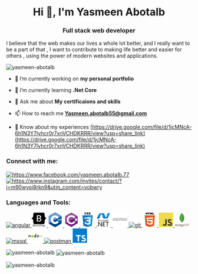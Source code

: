 <h1 align="center">Hi 👋, I'm Yasmeen Abotalb</h1>
<h3 align="center">Full stack web developer</h3>

<p align="left">I believe that the web makes our lives a whole lot better, and I really want to be a part of that , I want to contribute to making life better and easier for others , using the power of modern websites and applications.</p>

<p align="left"> <img src="https://komarev.com/ghpvc/?username=yasmeen-abotalb&label=Profile%20views&color=0e75b6&style=flat" alt="yasmeen-abotalb" /> </p>

- 🔭 I’m currently working on **my personal portfolio**

- 🌱 I’m currently learning **.Net Core**

- 💬 Ask me about **My certificaions and skills**

- 📫 How to reach me **Yasmeen.abotalb55@gmail.com**

- 📄 Know about my experiences [https://drive.google.com/file/d/1jcMNcA-6h1N3Y7lyhcr0r7xnVCHDKRRR/view?usp=share_link](https://drive.google.com/file/d/1jcMNcA-6h1N3Y7lyhcr0r7xnVCHDKRRR/view?usp=share_link)

<h3 align="left">Connect with me:</h3>
<p align="left">

<a href="https://fb.com/https://www.facebook.com/yasmeen.abotalb.77" target="blank"><img align="center" src="https://raw.githubusercontent.com/rahuldkjain/github-profile-readme-generator/master/src/images/icons/Social/facebook.svg" alt="https://www.facebook.com/yasmeen.abotalb.77" height="30" width="40" /></a>
<a href="https://instagram.com/https://www.instagram.com/invites/contact/?i=m90wyoi8rkn9&utm_content=vobwry" target="blank"><img align="center" src="https://raw.githubusercontent.com/rahuldkjain/github-profile-readme-generator/master/src/images/icons/Social/instagram.svg" alt="https://www.instagram.com/invites/contact/?i=m90wyoi8rkn9&utm_content=vobwry" height="30" width="40" /></a>
</p>

<h3 align="left">Languages and Tools:</h3>
<p align="left"> <a href="https://angular.io" target="_blank" rel="noreferrer"> <img src="https://angular.io/assets/images/logos/angular/angular.svg" alt="angular" width="40" height="40"/> </a> <a href="https://getbootstrap.com" target="_blank" rel="noreferrer"> <img src="https://raw.githubusercontent.com/devicons/devicon/master/icons/bootstrap/bootstrap-plain-wordmark.svg" alt="bootstrap" width="40" height="40"/> </a> <a href="https://www.w3schools.com/cpp/" target="_blank" rel="noreferrer"> <img src="https://raw.githubusercontent.com/devicons/devicon/master/icons/cplusplus/cplusplus-original.svg" alt="cplusplus" width="40" height="40"/> </a> <a href="https://www.w3schools.com/cs/" target="_blank" rel="noreferrer"> <img src="https://raw.githubusercontent.com/devicons/devicon/master/icons/csharp/csharp-original.svg" alt="csharp" width="40" height="40"/> </a> <a href="https://www.w3schools.com/css/" target="_blank" rel="noreferrer"> <img src="https://raw.githubusercontent.com/devicons/devicon/master/icons/css3/css3-original-wordmark.svg" alt="css3" width="40" height="40"/> </a> <a href="https://dotnet.microsoft.com/" target="_blank" rel="noreferrer"> <img src="https://raw.githubusercontent.com/devicons/devicon/master/icons/dot-net/dot-net-original-wordmark.svg" alt="dotnet" width="40" height="40"/> </a> <a href="https://expressjs.com" target="_blank" rel="noreferrer"> <img src="https://raw.githubusercontent.com/devicons/devicon/master/icons/express/express-original-wordmark.svg" alt="express" width="40" height="40"/> </a> <a href="https://git-scm.com/" target="_blank" rel="noreferrer"> <img src="https://www.vectorlogo.zone/logos/git-scm/git-scm-icon.svg" alt="git" width="40" height="40"/> </a> <a href="https://www.w3.org/html/" target="_blank" rel="noreferrer"> <img src="https://raw.githubusercontent.com/devicons/devicon/master/icons/html5/html5-original-wordmark.svg" alt="html5" width="40" height="40"/> </a> <a href="https://developer.mozilla.org/en-US/docs/Web/JavaScript" target="_blank" rel="noreferrer"> <img src="https://raw.githubusercontent.com/devicons/devicon/master/icons/javascript/javascript-original.svg" alt="javascript" width="40" height="40"/> </a> <a href="https://www.mongodb.com/" target="_blank" rel="noreferrer"> <img src="https://raw.githubusercontent.com/devicons/devicon/master/icons/mongodb/mongodb-original-wordmark.svg" alt="mongodb" width="40" height="40"/> </a> <a href="https://www.microsoft.com/en-us/sql-server" target="_blank" rel="noreferrer"> <img src="https://www.svgrepo.com/show/303229/microsoft-sql-server-logo.svg" alt="mssql" width="40" height="40"/> </a> <a href="https://nodejs.org" target="_blank" rel="noreferrer"> <img src="https://raw.githubusercontent.com/devicons/devicon/master/icons/nodejs/nodejs-original-wordmark.svg" alt="nodejs" width="40" height="40"/> </a> <a href="https://postman.com" target="_blank" rel="noreferrer"> <img src="https://www.vectorlogo.zone/logos/getpostman/getpostman-icon.svg" alt="postman" width="40" height="40"/> </a> <a href="https://www.typescriptlang.org/" target="_blank" rel="noreferrer"> <img src="https://raw.githubusercontent.com/devicons/devicon/master/icons/typescript/typescript-original.svg" alt="typescript" width="40" height="40"/> </a> </p>

<p><img align="left" src="https://github-readme-stats.vercel.app/api/top-langs?username=yasmeen-abotalb&show_icons=true&locale=en&layout=compact" alt="yasmeen-abotalb" /></p>

<p>&nbsp;<img align="center" src="https://github-readme-stats.vercel.app/api?username=yasmeen-abotalb&show_icons=true&locale=en" alt="yasmeen-abotalb" /></p>

<p><img align="center" src="https://github-readme-streak-stats.herokuapp.com/?user=yasmeen-abotalb&" alt="yasmeen-abotalb" /></p>
